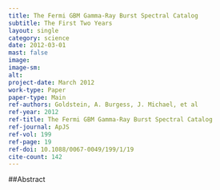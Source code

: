 ```yaml
---
title: The Fermi GBM Gamma-Ray Burst Spectral Catalog
subtitle: The First Two Years
layout: single
category: science
date: 2012-03-01
mast: false
image: 
image-sm: 
alt: 
project-date: March 2012
work-type: Paper
paper-type: Main
ref-authors: Goldstein, A. Burgess, J. Michael, et al
ref-year: 2012
ref-title: The Fermi GBM Gamma-Ray Burst Spectral Catalog
ref-journal: ApJS
ref-vol: 199
ref-page: 19
ref-doi: 10.1088/0067-0049/199/1/19
cite-count: 142
---
```



##Abstract
